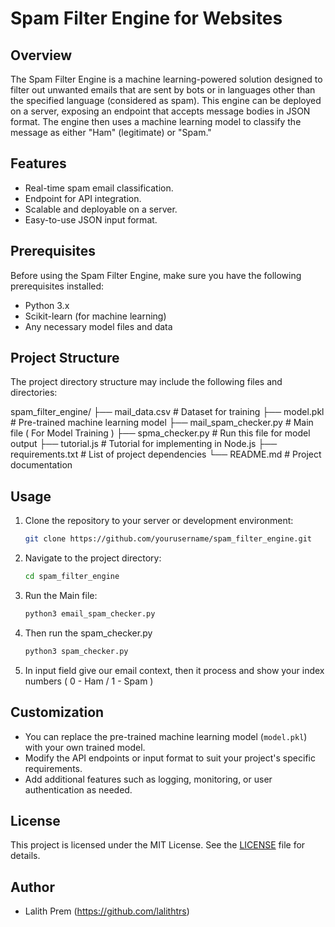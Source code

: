 # Spam Filter Engine for Websites

## Overview
The Spam Filter Engine is a machine learning-powered solution designed to filter out unwanted emails that are sent by bots or in languages other than the specified language (considered as spam). This engine can be deployed on a server, exposing an endpoint that accepts message bodies in JSON format. The engine then uses a machine learning model to classify the message as either "Ham" (legitimate) or "Spam."

## Features
- Real-time spam email classification.
- Endpoint for API integration.
- Scalable and deployable on a server.
- Easy-to-use JSON input format.

## Prerequisites
Before using the Spam Filter Engine, make sure you have the following prerequisites installed:
- Python 3.x
- Scikit-learn (for machine learning)
- Any necessary model files and data

## Project Structure
The project directory structure may include the following files and directories:

spam_filter_engine/
├── mail_data.csv          # Dataset for training
├── model.pkl              # Pre-trained machine learning model
├── mail_spam_checker.py   # Main file ( For Model Training )
├── spma_checker.py        # Run this file for model output
├── tutorial.js            # Tutorial for implementing in Node.js
├── requirements.txt       # List of project dependencies
└── README.md              # Project documentation

## Usage
1. Clone the repository to your server or development environment:
   ```bash
   git clone https://github.com/yourusername/spam_filter_engine.git
   ```

2. Navigate to the project directory:
   ```bash
   cd spam_filter_engine
   ```

3. Run the Main file:
   ```bash
   python3 email_spam_checker.py
   ```
4. Then run the spam_checker.py
   ```bash
   python3 spam_checker.py
   ```
5. In input field give our email context, then it process and show your index numbers ( 0 - Ham / 1 - Spam )
   
## Customization
- You can replace the pre-trained machine learning model (`model.pkl`) with your own trained model.
- Modify the API endpoints or input format to suit your project's specific requirements.
- Add additional features such as logging, monitoring, or user authentication as needed.

## License
This project is licensed under the MIT License. See the [LICENSE](LICENSE) file for details.

## Author
- Lalith Prem (https://github.com/lalithtrs)
